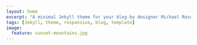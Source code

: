 ```yaml
---
layout: home
excerpt: "A minimal Jekyll theme for your blog by designer Michael Rose."
tags: [Jekyll, theme, responsive, blog, template]
image:
  feature: sunset-mountains.jpg
---
```

